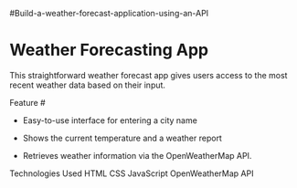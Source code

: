 #Build-a-weather-forecast-application-using-an-API
# Weather Forecasting App
This straightforward weather forecast app gives users access to the most recent weather data based on their input.

Feature #
- Easy-to-use interface for entering a city name

- Shows the current temperature and a weather report

- Retrieves weather information via the OpenWeatherMap API.

Technologies Used
HTML
CSS
JavaScript
OpenWeatherMap API
